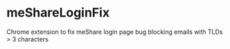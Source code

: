 # meShareLoginFix
Chrome extension to fix meShare login page bug blocking emails with TLDs > 3 characters
